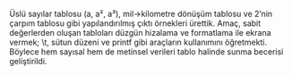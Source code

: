 Üslü sayılar tablosu (a, a², a³), mil→kilometre dönüşüm tablosu ve 2’nin çarpım tablosu gibi yapılandırılmış çıktı örnekleri ürettik. Amaç, sabit değerlerden oluşan tabloları düzgün hizalama ve formatlama ile ekrana vermek; \t, sütun düzeni ve printf gibi araçların kullanımını öğretmekti. Böylece hem sayısal hem de metinsel verileri tablo halinde sunma becerisi geliştirildi.
